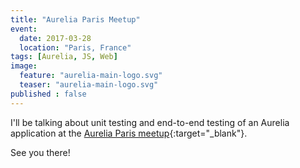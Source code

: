 ```yaml
---
title: "Aurelia Paris Meetup"
event:
  date: 2017-03-28
  location: "Paris, France"
tags: [Aurelia, JS, Web]
image:
  feature: "aurelia-main-logo.svg"
  teaser: "aurelia-main-logo.svg"
published : false
---
```


I'll be talking about unit testing and end-to-end testing of
an Aurelia application at the 
[Aurelia Paris meetup](https://www.meetup.com/fr-FR/Aurelia-Paris/){:target="_blank"}.

See you there!